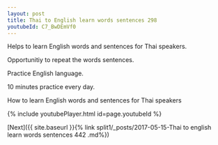 ```yaml
---
layout: post
title: Thai to English learn words sentences 298 
youtubeId: C7_BwDEmVf0
---
```

 
 
Helps to learn English words and sentences for Thai speakers.

Opportunitiy to repeat the words sentences. 

Practice English language. 
 
10 minutes practice every day. 
 
How to learn English words and sentences for Thai speakers 
 
{% include youtubePlayer.html id=page.youtubeId %}
 
 
[Next]({{ site.baseurl }}{% link  split1/_posts/2017-05-15-Thai to english learn words sentences 442 .md%})
 
